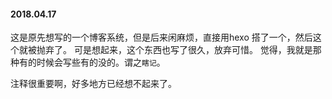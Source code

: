 #### 2018.04.17
这是原先想写的一个博客系统，但是后来闲麻烦，直接用hexo 搭了一个，然后这个就被抛弃了。
可是想起来，这个东西也写了很久，放弃可惜。
觉得，我就是那种有的时候会写些有的没的。谓之`瞎记`。

注释很重要啊，好多地方已经想不起来了。